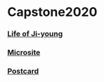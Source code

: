 # Capstone2020

### [Life of Ji-young](https://kikijinqili.github.io/Capstone2020/life-of-jiyoung/)
### [Microsite](https://kikijinqili.github.io/Capstone2020/Microsite/)
### [Postcard](https://kikijinqili.github.io/Capstone2020/Postcard.png)
